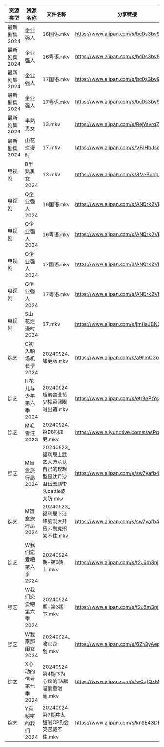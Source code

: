 | 资源类型     | 资源名称          | 文件名称                                             | 分享链接                                      | 更新时间                |
| -------- | ------------- | ------------------------------------------------ | ----------------------------------------- | ------------------- |
| 最新剧集2024 | 企业强人          | 16国语.mkv                                         | https://www.alipan.com/s/bcDs3bv9UG2      | 2024-09-24 14:11:13 |
| 最新剧集2024 | 企业强人          | 16粤语.mkv                                         | https://www.alipan.com/s/bcDs3bv9UG2      | 2024-09-24 14:11:13 |
| 最新剧集2024 | 企业强人          | 17国语.mkv                                         | https://www.alipan.com/s/bcDs3bv9UG2      | 2024-09-24 14:11:12 |
| 最新剧集2024 | 企业强人          | 17粤语.mkv                                         | https://www.alipan.com/s/bcDs3bv9UG2      | 2024-09-24 14:11:12 |
| 最新剧集2024 | 半熟男女          | 13.mkv                                           | https://www.alipan.com/s/RejYsvrqZjB      | 2024-09-24 14:11:16 |
| 最新剧集2024 | 山花烂漫时         | 17.mkv                                           | https://www.alipan.com/s/VFJHbJsoSdF      | 2024-09-24 00:11:14 |
| 电视剧      | B半熟男女2024     | 13.mkv                                           | https://www.alipan.com/s/8MeBucp622T      | 2024-09-24 14:05:12 |
| 电视剧      | Q企业强人2024     | 16国语.mkv                                         | https://www.alipan.com/s/ANQrk2VbMA4      | 2024-09-24 14:06:58 |
| 电视剧      | Q企业强人2024     | 16粤语.mkv                                         | https://www.alipan.com/s/ANQrk2VbMA4      | 2024-09-24 14:06:57 |
| 电视剧      | Q企业强人2024     | 17国语.mkv                                         | https://www.alipan.com/s/ANQrk2VbMA4      | 2024-09-24 14:06:57 |
| 电视剧      | Q企业强人2024     | 17粤语.mkv                                         | https://www.alipan.com/s/ANQrk2VbMA4      | 2024-09-24 14:06:56 |
| 电视剧      | S山花烂漫时2024    | 17.mkv                                           | https://www.alipan.com/s/jmHaJBN2VLu      | 2024-09-24 00:07:23 |
| 综艺       | C初入职场机长季2024  | 20240924.加更版.mkv                                 | https://www.alipan.com/s/a9hmC3o2B18      | 2024-09-24 14:08:14 |
| 综艺       | H花儿与少年第六季2024 | 20240924超前营业花少榨菜团限时出道.mkv                        | https://www.alipan.com/s/etrBePtYsJ7      | 2024-09-24 14:08:35 |
| 综艺       | M毛雪汪2023      | 20240924.第98期加更.mkv                              | https://www.aliyundrive.com/s/asPqfgPRqAg | 2024-09-24 14:08:58 |
| 综艺       | M盲盒旅行局2024    | 20240923_福利局上武艺大方承认自己的理想型是沈月沙溢岳云鹏带队battle破大防.mkv | https://www.alipan.com/s/sw7yafb4e5C      | 2024-09-24 14:09:02 |
| 综艺       | M盲盒旅行局2024    | 20240923_福利局下汪峰脑洞大开岳云鹏竟招架不住.mkv                  | https://www.alipan.com/s/sw7yafb4e5C      | 2024-09-24 14:09:02 |
| 综艺       | W我们恋爱吧第六季2024 | 20240924期-第3期上.mkv                               | https://www.alipan.com/s/t2J6m3nj1EP      | 2024-09-24 14:09:54 |
| 综艺       | W我们恋爱吧第六季2024 | 20240924期-第3期下.mkv                               | https://www.alipan.com/s/t2J6m3nj1EP      | 2024-09-24 14:09:53 |
| 综艺       | W我家那闺女2024    | 20240924_收官企划.mkv                                | https://www.alipan.com/s/6Zh3yAep1kC      | 2024-09-24 14:09:59 |
| 综艺       | X心动的信号第七季2024 | 20240924第4期下为心仪的TA献唱爱意汹涌.mkv                     | https://www.alipan.com/s/wQqfQxMS8Sx      | 2024-09-24 14:10:11 |
| 综艺       | Y有秘密的我们2024   | 20240924第7期中太甜啦CP约会笑容藏不住.mkv                     | https://www.alipan.com/s/knSE43DBBa6      | 2024-09-24 14:10:16 |
